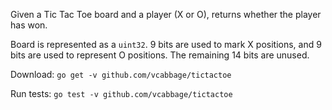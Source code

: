 Given a Tic Tac Toe board and a player (X or O), returns whether the player has won.

Board is represented as a `uint32`. 9 bits are used to mark X positions,
and 9 bits are used to represent O positions. The remaining 14 bits are unused.

Download: `go get -v github.com/vcabbage/tictactoe`

Run tests: `go test -v github.com/vcabbage/tictactoe`

